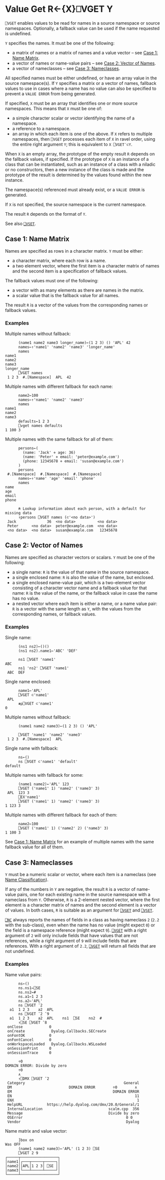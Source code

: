 <!-- Hidden search keywords -->
<div style="display: none;">
  ⎕VGET VGET
</div>

<h1 class="heading"><span class="name">Value Get</span> <span class="command">R←{X}⎕VGET Y</span></h1>

`⎕VGET` enables values to be read for names in a source namespace or source namespaces. Optionally, a fallback value can be used if the name requested is undefined.

`Y` specifies the names. It must be one of the following:

* a matrix of names or a matrix of names and a value vector – see [Case 1: Name Matrix](#case-1-name-matrix).
* a vector of names or name-value pairs – see [Case 2: Vector of Names](#case-2-vector-of-names).
* a vector of nameclasses – see [Case 3: Nameclasses](#case-3-nameclasses).

All specified names must be either undefined, or have an array value in the source namespace(s). If `Y` specifies a matrix or a vector of names, fallback values to use in cases where a name has no value can also be specified to prevent a `VALUE ERROR` from being generated.

If specified, `X` must be an array that identifies one or more source namespaces. This means that `X` must be one of:

* a simple character scalar or vector identifying the name of a namespace.
* a reference to a namespace.
* an array in which each item is one of the above. If `X` refers to multiple namespaces, then `⎕VGET` processes each item of `X` in ravel order, using the entire right argument `Y`; this is equivalent to  `X ⎕VGET¨⊂Y`.

When `X` is an empty array, the prototype of the empty result `R` depends on the fallback values, if specified. If the prototype of `X` is an instance of a class that can be instantiated, such as an instance of a class with a niladic or no constructors, then a new instance of the class is made and the prototype of the result is determined by the values found within the new instance.

The namespace(s) referenced must already exist, or a `VALUE ERROR` is generated.  

If `X` is not specified, the source namespace is the current namespace.

The result `R` depends on the format of `Y`.

See also [`⎕VSET`](vset.md).

## Case 1: Name Matrix

Names are specified as rows in a character matrix.
`Y` must be either:

* a character matrix, where each row is a name.
* a two element vector, where the first item is a character matrix of names and the second item is a specification of fallback values.

The fallback values must one of the following:

* a vector with as many elements as there are names in the matrix.
* a scalar value that is the fallback value for all names.


The result `R` is a vector of the values from the corresponding names or fallback values.

<h3 class="example">Examples</h3>

Multiple names without fallback:

```apl
      (name1 name2 name3 longer_name)←(1 2 3) () 'APL' 42
      names←↑'name1' 'name2' 'name3' 'longer_name'
      names
name1
name2
name3
longer_name
      ⎕VGET names
 1 2 3  #.[Namespace]  APL  42
```

Multiple names with different fallback for each name:

```apl
      name2←100
      names←↑'name1' 'name2' 'name3'
      names
name1
name2
name3
      defaults←1 2 3
      ⎕vget names defaults
1 100 3
```

Multiple names with the same fallback for all of them:

```apl
      persons←(
        (name: 'Jack' ⋄ age: 36)
        (name: 'Peter' ⋄ email: 'peter@example.com')
        (phone: 12345678 ⋄ email: 'susan@example.com')
      )
      persons
 #.[Namespace]  #.[Namespace]  #.[Namespace]
      names←↑'name' 'age' 'email' 'phone'
      names
name
age
email
phone

      ⍝ Lookup information about each person, with a default for missing data
      ↑persons ⎕VGET names (⊂'<no data>')
 Jack              36  <no data>          <no data>
 Peter      <no data>  peter@example.com  <no data>
 <no data>  <no data>  susan@example.com   12345678
```

## Case 2: Vector of Names

Names are specified as character vectors or scalars. `Y` must be one of the following:

* a single name: `R` is the value of that name in the source namespace.
* a single enclosed name: `R` is also the value of the name, but enclosed.
* a single enclosed name-value pair, which is a two-element vector consisting of a character vector name and a fallback value for that name: `R` is the value of the name, or the fallback value in case the name has no value.
* a nested vector where each item is either a name, or a name value pair: `R` is a vector with the same length as `Y`, with the values from the corresponding names, or fallback values.

<h3 class="example">Examples</h3>

Single name:
```apl
      (ns1 ns2)←()()
      (ns1 ns2).name1←'ABC' 'DEF'

      ns1 ⎕VGET 'name1'
ABC
      ns1 'ns2' ⎕VGET 'name1'
 ABC  DEF
```

Single name enclosed:
```apl
      name1←'APL'
      ⎕VGET ⊂'name1'
 APL
      ≢⍴⎕VGET ⊂'name1'
0
```

Multiple names without fallback:
```apl
      (name1 name2 name3)←(1 2 3) () 'APL'

      ⎕VGET 'name1' 'name2' 'name3'
 1 2 3  #.[Namespace]  APL
```

Single name with fallback:
```apl
      ns←()
      ns ⎕VGET ⊂'name1' 'default'
default
```

Multiple names with fallback for some:
```apl
      (name1 name2)←'APL' 123
      ⎕VGET ('name1' 1) 'name2' ('name3' 3)
 APL  123 3
      ⎕EX'name1'
      ⎕VGET ('name1' 1) 'name2' ('name3' 3)
1 123 3
```

Multiple names with different fallback for each of them:
```apl
      name2←100
      ⎕VGET ('name1' 1) ('name2' 2) ('name3' 3)
1 100 3
```

See [Case 1: Name Matrix](#case-1-name-matrix) for an example of multiple names with the same fallback value for all of them.

## Case 3: Nameclasses

`Y` must be a numeric scalar or vector, where each item is a nameclass (see [Name Classification](nc.md)).

If any of the numbers in `Y` are negative, the result `R` is a vector of name-value pairs, one for each existing name in the source namespace with a nameclass from `Y`. Otherwise, `R` is a 2-element nested vector, where the first element is a character matrix of names and the second element is a vector of values. In both cases, `R` is suitable as an argument for [`⎕VGET`](vget.md) and [`⎕VSET`](vset.md).

[`⎕NC`](nc.md) always reports the names of fields in a class as having nameclass `2` (`2.2` with the sub-class), even when the name has no value (might expect `0`) or the field is a namespace reference (might expect `9`). [`⎕VGET`](vget.md) with a right argument of `2` will only include fields that have values that are not references, while a right argument of `9` will include fields that are references. With a right argument of `2.2`, [`⎕VGET`](vget.md) will return all fields that are not undefined.

<h3 class="example">Examples</h3>
Name value pairs:

```apl
      ns←()
      ns.ns1←⎕SE
      ns.ns2←#
      ns.a1←1 2 3
      ns.a2←'APL'
      ns ⎕VGET ¯2
  a1  1 2 3    a2  APL
      ns ⎕VGET ¯2 ¯9
  a1  1 2 3    a2  APL    ns1  ⎕SE    ns2  #
      ↑⎕SE ⎕VGET ¯8
 onClose            0
 onCreate            Dyalog.Callbacks.SECreate
 onFontOK           0
 onFontCancel       0
 onWorkspaceLoaded   Dyalog.Callbacks.WSLoaded
 onSessionPrint     0
 onSessionTrace     0

      ÷0
DOMAIN ERROR: Divide by zero
      ÷0
      ∧
      ↑⎕DMX ⎕VGET ¯2
 Category                                             General
 DM                          DOMAIN ERROR        ÷0        ∧
 EM                                              DOMAIN ERROR
 EN                                                        11
 ENX                                                        1
 HelpURL           https://help.dyalog.com/dmx/20.0/General/1
 InternalLocation                              scalm.cpp  356
 Message                                       Divide by zero
 OSError                                               0 0
 Vendor                                                Dyalog
```

Name matrix and value vector:

```apl
      ]box on
Was OFF
      (name1 name2 name3)←'APL' (1 2 3) ⎕SE
      ⎕VGET 2 9
┌─────┬─────────────────┐
│name1│┌───┬─────┬─────┐│
│name2││APL│1 2 3│ ⎕SE ││
│name3│└───┴─────┴─────┘│
└─────┴─────────────────┘
```

